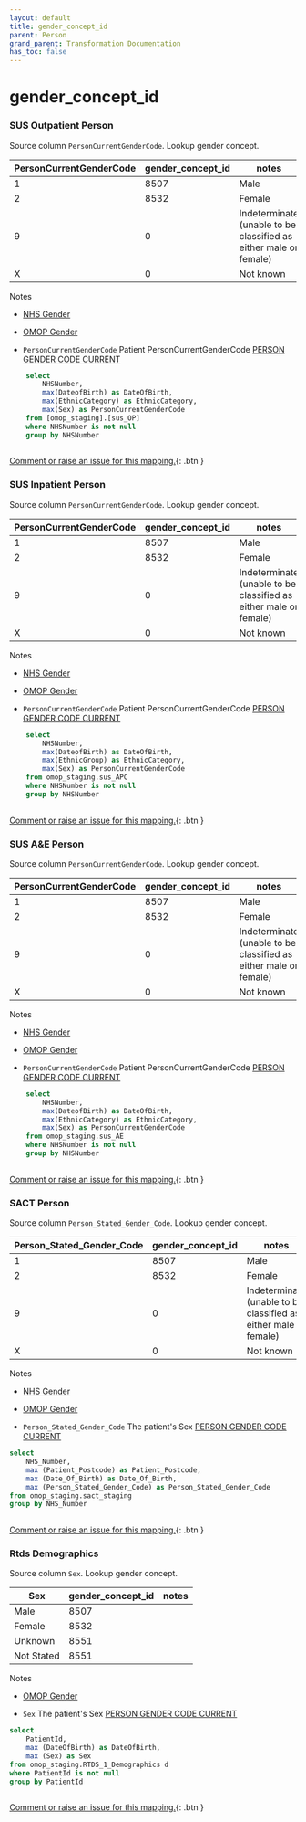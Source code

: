 ```yaml
---
layout: default
title: gender_concept_id
parent: Person
grand_parent: Transformation Documentation
has_toc: false
---
```

# gender_concept_id
### SUS Outpatient Person
Source column  `PersonCurrentGenderCode`.
Lookup gender concept.


|PersonCurrentGenderCode|gender_concept_id|notes|
|------|-----|-----|
|1|8507|Male|
|2|8532|Female|
|9|0|Indeterminate (unable to be classified as either male or female)|
|X|0|Not known|

Notes
* [NHS Gender](https://www.datadictionary.nhs.uk/data_elements/person_stated_gender_code.html)
* [OMOP Gender](https://athena.ohdsi.org/search-terms/terms?conceptClass=Gender&invalidReason=Valid&vocabulary=Gender&page=1&pageSize=50&query=)

* `PersonCurrentGenderCode` Patient PersonCurrentGenderCode [PERSON GENDER CODE CURRENT](https://www.datadictionary.nhs.uk/data_elements/person_gender_code_current.html)

```sql
	select
		NHSNumber,
		max(DateofBirth) as DateOfBirth,
		max(EthnicCategory) as EthnicCategory,
		max(Sex) as PersonCurrentGenderCode
	from [omop_staging].[sus_OP]
	where NHSNumber is not null
	group by NHSNumber
	
```


[Comment or raise an issue for this mapping.](https://github.com/answerdigital/oxford-omop-data-mapper/issues/new?title=OMOP%20Person%20table%20gender_concept_id%20field%20SUS%20Outpatient%20Person%20mapping){: .btn }
### SUS Inpatient Person
Source column  `PersonCurrentGenderCode`.
Lookup gender concept.


|PersonCurrentGenderCode|gender_concept_id|notes|
|------|-----|-----|
|1|8507|Male|
|2|8532|Female|
|9|0|Indeterminate (unable to be classified as either male or female)|
|X|0|Not known|

Notes
* [NHS Gender](https://www.datadictionary.nhs.uk/data_elements/person_stated_gender_code.html)
* [OMOP Gender](https://athena.ohdsi.org/search-terms/terms?conceptClass=Gender&invalidReason=Valid&vocabulary=Gender&page=1&pageSize=50&query=)

* `PersonCurrentGenderCode` Patient PersonCurrentGenderCode [PERSON GENDER CODE CURRENT](https://www.datadictionary.nhs.uk/data_elements/person_gender_code_current.html)

```sql
	select
		NHSNumber,
		max(DateofBirth) as DateOfBirth,
		max(EthnicGroup) as EthnicCategory,
		max(Sex) as PersonCurrentGenderCode
	from omop_staging.sus_APC
	where NHSNumber is not null
	group by NHSNumber
	
```


[Comment or raise an issue for this mapping.](https://github.com/answerdigital/oxford-omop-data-mapper/issues/new?title=OMOP%20Person%20table%20gender_concept_id%20field%20SUS%20Inpatient%20Person%20mapping){: .btn }
### SUS A&E Person
Source column  `PersonCurrentGenderCode`.
Lookup gender concept.


|PersonCurrentGenderCode|gender_concept_id|notes|
|------|-----|-----|
|1|8507|Male|
|2|8532|Female|
|9|0|Indeterminate (unable to be classified as either male or female)|
|X|0|Not known|

Notes
* [NHS Gender](https://www.datadictionary.nhs.uk/data_elements/person_stated_gender_code.html)
* [OMOP Gender](https://athena.ohdsi.org/search-terms/terms?conceptClass=Gender&invalidReason=Valid&vocabulary=Gender&page=1&pageSize=50&query=)

* `PersonCurrentGenderCode` Patient PersonCurrentGenderCode [PERSON GENDER CODE CURRENT](https://www.datadictionary.nhs.uk/data_elements/person_gender_code_current.html)

```sql
	select
		NHSNumber,
		max(DateofBirth) as DateOfBirth,
		max(EthnicCategory) as EthnicCategory,
		max(Sex) as PersonCurrentGenderCode
	from omop_staging.sus_AE
	where NHSNumber is not null
	group by NHSNumber
	
```


[Comment or raise an issue for this mapping.](https://github.com/answerdigital/oxford-omop-data-mapper/issues/new?title=OMOP%20Person%20table%20gender_concept_id%20field%20SUS%20A&E%20Person%20mapping){: .btn }
### SACT Person
Source column  `Person_Stated_Gender_Code`.
Lookup gender concept.


|Person_Stated_Gender_Code|gender_concept_id|notes|
|------|-----|-----|
|1|8507|Male|
|2|8532|Female|
|9|0|Indeterminate (unable to be classified as either male or female)|
|X|0|Not known|

Notes
* [NHS Gender](https://www.datadictionary.nhs.uk/data_elements/person_stated_gender_code.html)
* [OMOP Gender](https://athena.ohdsi.org/search-terms/terms?conceptClass=Gender&invalidReason=Valid&vocabulary=Gender&page=1&pageSize=50&query=)

* `Person_Stated_Gender_Code` The patient's Sex [PERSON GENDER CODE CURRENT](https://www.datadictionary.nhs.uk/data_elements/person_gender_code_current.html)

```sql
select
	NHS_Number,
	max (Patient_Postcode) as Patient_Postcode,
	max (Date_Of_Birth) as Date_Of_Birth,
	max (Person_Stated_Gender_Code) as Person_Stated_Gender_Code
from omop_staging.sact_staging
group by NHS_Number
	
```


[Comment or raise an issue for this mapping.](https://github.com/answerdigital/oxford-omop-data-mapper/issues/new?title=OMOP%20Person%20table%20gender_concept_id%20field%20SACT%20Person%20mapping){: .btn }
### Rtds Demographics
Source column  `Sex`.
Lookup gender concept.


|Sex|gender_concept_id|notes|
|------|-----|-----|
|Male|8507||
|Female|8532||
|Unknown|8551||
|Not Stated|8551||

Notes
* [OMOP Gender](https://athena.ohdsi.org/search-terms/terms?conceptClass=Gender&invalidReason=Valid&vocabulary=Gender&page=1&pageSize=50&query=)

* `Sex` The patient's Sex [PERSON GENDER CODE CURRENT](https://www.datadictionary.nhs.uk/data_elements/person_gender_code_current.html)

```sql
select
	PatientId,
	max (DateOfBirth) as DateOfBirth,
	max (Sex) as Sex
from omop_staging.RTDS_1_Demographics d
where PatientId is not null
group by PatientId
	
```


[Comment or raise an issue for this mapping.](https://github.com/answerdigital/oxford-omop-data-mapper/issues/new?title=OMOP%20Person%20table%20gender_concept_id%20field%20Rtds%20Demographics%20mapping){: .btn }
